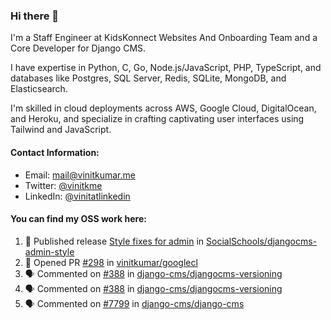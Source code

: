 ### Hi there 👋

I'm a Staff Engineer at KidsKonnect Websites And Onboarding Team and a Core Developer for Django CMS.

I have expertise in Python, C, Go, Node.js/JavaScript, PHP, TypeScript, and databases like Postgres, SQL Server, Redis, SQLite, MongoDB, and Elasticsearch. 

I'm skilled in cloud deployments across AWS, Google Cloud, DigitalOcean, and Heroku, and specialize in crafting captivating user interfaces using Tailwind and JavaScript. 

#### Contact Information:

- Email: <a href="mailto:mail@vinitkumar.me">mail@vinitkumar.me</a>
- Twitter: [@vinitkme](https://twitter.com/vinitkme)
- LinkedIn: [@vinitatlinkedin](https://www.linkedin.com/in/vinitatlinkedin/)  

#### You can find my OSS work here:

<!--START_SECTION:activity-->
1. 🚀 Published release [Style fixes for admin](https://github.com/SocialSchools/djangocms-admin-style/releases/tag/3.3.2) in [SocialSchools/djangocms-admin-style](https://github.com/SocialSchools/djangocms-admin-style)
2. 💪 Opened PR [#298](https://github.com/vinitkumar/googlecl/pull/298) in [vinitkumar/googlecl](https://github.com/vinitkumar/googlecl)
3. 🗣 Commented on [#388](https://github.com/django-cms/djangocms-versioning/pull/388#issuecomment-1983279753) in [django-cms/djangocms-versioning](https://github.com/django-cms/djangocms-versioning)
4. 🗣 Commented on [#388](https://github.com/django-cms/djangocms-versioning/pull/388#issuecomment-1983275596) in [django-cms/djangocms-versioning](https://github.com/django-cms/djangocms-versioning)
5. 🗣 Commented on [#7799](https://github.com/django-cms/django-cms/pull/7799#issuecomment-1980115248) in [django-cms/django-cms](https://github.com/django-cms/django-cms)
<!--END_SECTION:activity-->

